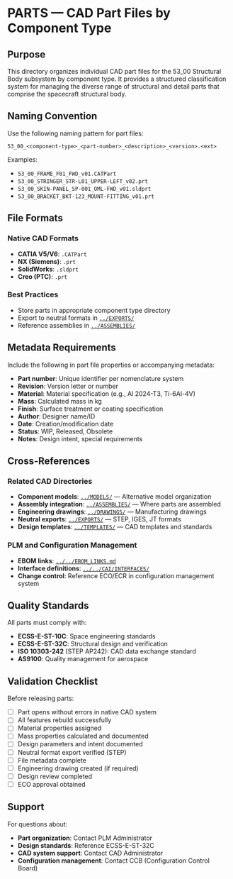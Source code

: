 # PARTS — CAD Part Files by Component Type

## Purpose

This directory organizes individual CAD part files for the 53_00 Structural Body subsystem by component type. It provides a structured classification system for managing the diverse range of structural and detail parts that comprise the spacecraft structural body.

## Naming Convention

Use the following naming pattern for part files:
```
53_00_<component-type>_<part-number>_<description>_<version>.<ext>
```

Examples:
- `53_00_FRAME_F01_FWD_v01.CATPart`
- `53_00_STRINGER_STR-L01_UPPER-LEFT_v02.prt`
- `53_00_SKIN-PANEL_SP-001_OML-FWD_v01.sldprt`
- `53_00_BRACKET_BKT-123_MOUNT-FITTING_v01.prt`

## File Formats

### Native CAD Formats
- **CATIA V5/V6**: `.CATPart`
- **NX (Siemens)**: `.prt`
- **SolidWorks**: `.sldprt`
- **Creo (PTC)**: `.prt`

### Best Practices
- Store parts in appropriate component type directory
- Export to neutral formats in [`../EXPORTS/`](../EXPORTS/)
- Reference assemblies in [`../ASSEMBLIES/`](../ASSEMBLIES/)

## Metadata Requirements

Include the following in part file properties or accompanying metadata:
- **Part number**: Unique identifier per nomenclature system
- **Revision**: Version letter or number
- **Material**: Material specification (e.g., Al 2024-T3, Ti-6Al-4V)
- **Mass**: Calculated mass in kg
- **Finish**: Surface treatment or coating specification
- **Author**: Designer name/ID
- **Date**: Creation/modification date
- **Status**: WIP, Released, Obsolete
- **Notes**: Design intent, special requirements

## Cross-References

### Related CAD Directories
- **Component models**: [`../MODELS/`](../MODELS/) — Alternative model organization
- **Assembly integration**: [`../ASSEMBLIES/`](../ASSEMBLIES/) — Where parts are assembled
- **Engineering drawings**: [`../DRAWINGS/`](../DRAWINGS/) — Manufacturing drawings
- **Neutral exports**: [`../EXPORTS/`](../EXPORTS/) — STEP, IGES, JT formats
- **Design templates**: [`../TEMPLATES/`](../TEMPLATES/) — CAD templates and standards

### PLM and Configuration Management
- **EBOM links**: [`../../EBOM_LINKS.md`](../../EBOM_LINKS.md)
- **Interface definitions**: [`../../CAI/INTERFACES/`](../../CAI/INTERFACES/)
- **Change control**: Reference ECO/ECR in configuration management system

## Quality Standards

All parts must comply with:
- **ECSS-E-ST-10C**: Space engineering standards
- **ECSS-E-ST-32C**: Structural design and verification
- **ISO 10303-242** (STEP AP242): CAD data exchange standard
- **AS9100**: Quality management for aerospace

## Validation Checklist

Before releasing parts:
- [ ] Part opens without errors in native CAD system
- [ ] All features rebuild successfully
- [ ] Material properties assigned
- [ ] Mass properties calculated and documented
- [ ] Design parameters and intent documented
- [ ] Neutral format export verified (STEP)
- [ ] File metadata complete
- [ ] Engineering drawing created (if required)
- [ ] Design review completed
- [ ] ECO approval obtained

## Support

For questions about:
- **Part organization**: Contact PLM Administrator
- **Design standards**: Reference ECSS-E-ST-32C
- **CAD system support**: Contact CAD Administrator
- **Configuration management**: Contact CCB (Configuration Control Board)
